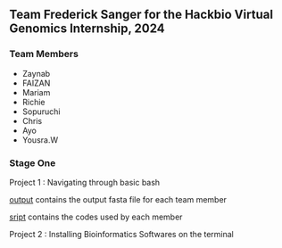## Team Frederick Sanger for the Hackbio Virtual Genomics Internship, 2024

### Team Members
- Zaynab
- FAIZAN
- Mariam
- Richie
- Sopuruchi
- Chris
- Ayo
- Yousra.W

### Stage One
Project 1 : Navigating through basic bash 

[output](https://github.com/TheBlueZayn/Frederick-Sanger/tree/main/Stage%201/output) contains the output fasta file for each team member 

[sript](https://github.com/TheBlueZayn/Frederick-Sanger/tree/main/Stage%201/script) contains the codes used by each member 

Project 2 : Installing Bioinformatics Softwares on the terminal
